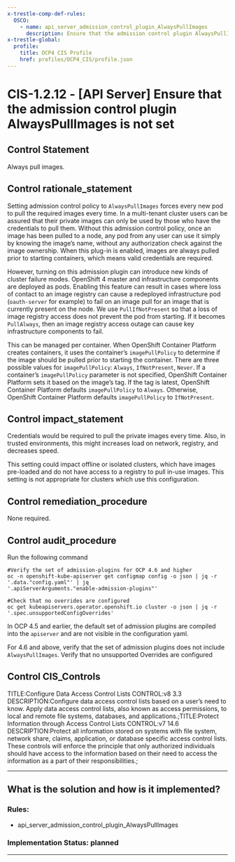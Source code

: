 ```yaml
---
x-trestle-comp-def-rules:
  OSCO:
    - name: api_server_admission_control_plugin_AlwaysPullImages
      description: Ensure that the admission control plugin AlwaysPullImages is set
x-trestle-global:
  profile:
    title: OCP4 CIS Profile
    href: profiles/OCP4_CIS/profile.json
---
```


# CIS-1.2.12 - \[API Server\] Ensure that the admission control plugin AlwaysPullImages is not set

## Control Statement

Always pull images.

## Control rationale_statement

Setting admission control policy to `AlwaysPullImages` forces every new pod to pull the required images every time. In a multi-tenant cluster users can be assured that their private images can only be used by those who have the credentials to pull them. Without this admission control policy, once an image has been pulled to a node, any pod from any user can use it simply by knowing the image’s name, without any authorization check against the image ownership. When this plug-in is enabled, images are always pulled prior to starting containers, which means valid credentials are required.

However, turning on this admission plugin can introduce new kinds of cluster failure modes. OpenShift 4 master and infrastructure components are deployed as pods. Enabling this feature can result in cases where loss of contact to an image registry can cause a redeployed infrastructure pod (`oauth-server` for example) to fail on an image pull for an image that is currently present on the node. We use `PullIfNotPresent` so that a loss of image registry access does not prevent the pod from starting. If it becomes `PullAlways`, then an image registry access outage can cause key infrastructure components to fail.

This can be managed per container. When OpenShift Container Platform creates containers, it uses the container’s `imagePullPolicy` to determine if the image should be pulled prior to starting the container. There are three possible values for `imagePullPolicy`: `Always`, `IfNotPresent`, `Never`. If a container’s `imagePullPolicy` parameter is not specified, OpenShift Container Platform sets it based on the image’s tag. If the tag is latest, OpenShift Container Platform defaults `imagePullPolicy` to `Always`. Otherwise, OpenShift Container Platform defaults `imagePullPolicy` to `IfNotPresent`.

## Control impact_statement

Credentials would be required to pull the private images every time. Also, in trusted environments, this might increases load on network, registry, and decreases speed.

This setting could impact offline or isolated clusters, which have images pre-loaded and do not have access to a registry to pull in-use images. This setting is not appropriate for clusters which use this configuration.

## Control remediation_procedure

None required.

## Control audit_procedure

Run the following command

```
#Verify the set of admission-plugins for OCP 4.6 and higher
oc -n openshift-kube-apiserver get configmap config -o json | jq -r '.data."config.yaml"' | jq 
'.apiServerArguments."enable-admission-plugins"'

#Check that no overrides are configured
oc get kubeapiservers.operator.openshift.io cluster -o json | jq -r '.spec.unsupportedConfigOverrides'
```

In OCP 4.5 and earlier, the default set of admission plugins are compiled into the `apiserver` and are not visible in the configuration yaml.

For 4.6 and above, verify that the set of admission plugins does not include `AlwaysPullImages`. 
Verify that no unsupported Overrides are configured

## Control CIS_Controls

TITLE:Configure Data Access Control Lists CONTROL:v8 3.3 DESCRIPTION:Configure data access control lists based on a user’s need to know. Apply data access control lists, also known as access permissions, to local and remote file systems, databases, and applications.;TITLE:Protect Information through Access Control Lists CONTROL:v7 14.6 DESCRIPTION:Protect all information stored on systems with file system, network share, claims, application, or database specific access control lists. These controls will enforce the principle that only authorized individuals should have access to the information based on their need to access the information as a part of their responsibilities.;

______________________________________________________________________

## What is the solution and how is it implemented?

<!-- For implementation status enter one of: implemented, partial, planned, alternative, not-applicable -->

<!-- Note that the list of rules under ### Rules: is read-only and changes will not be captured after assembly to JSON -->

<!-- Add control implementation description here for control: CIS-1.2.12 -->

### Rules:

  - api_server_admission_control_plugin_AlwaysPullImages

### Implementation Status: planned

______________________________________________________________________
